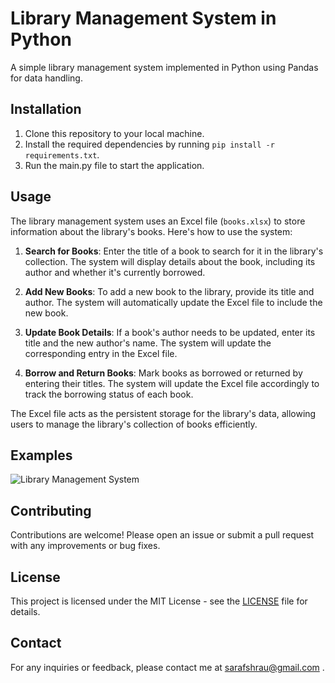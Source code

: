 # Library Management System in Python

A simple library management system implemented in Python using Pandas for data handling.

## Installation

1. Clone this repository to your local machine.
2. Install the required dependencies by running `pip install -r requirements.txt`.
3. Run the main.py file to start the application.

## Usage

The library management system uses an Excel file (`books.xlsx`) to store information about the library's books. Here's how to use the system:

1. **Search for Books**: Enter the title of a book to search for it in the library's collection. The system will display details about the book, including its author and whether it's currently borrowed.

2. **Add New Books**: To add a new book to the library, provide its title and author. The system will automatically update the Excel file to include the new book.

3. **Update Book Details**: If a book's author needs to be updated, enter its title and the new author's name. The system will update the corresponding entry in the Excel file.

4. **Borrow and Return Books**: Mark books as borrowed or returned by entering their titles. The system will update the Excel file accordingly to track the borrowing status of each book.

The Excel file acts as the persistent storage for the library's data, allowing users to manage the library's collection of books efficiently.


## Examples

![Library Management System](screenshots/library_management_system.png)

## Contributing

Contributions are welcome! Please open an issue or submit a pull request with any improvements or bug fixes.

## License

This project is licensed under the MIT License - see the [LICENSE](LICENSE) file for details.

## Contact

For any inquiries or feedback, please contact me at sarafshrau@gmail.com .

